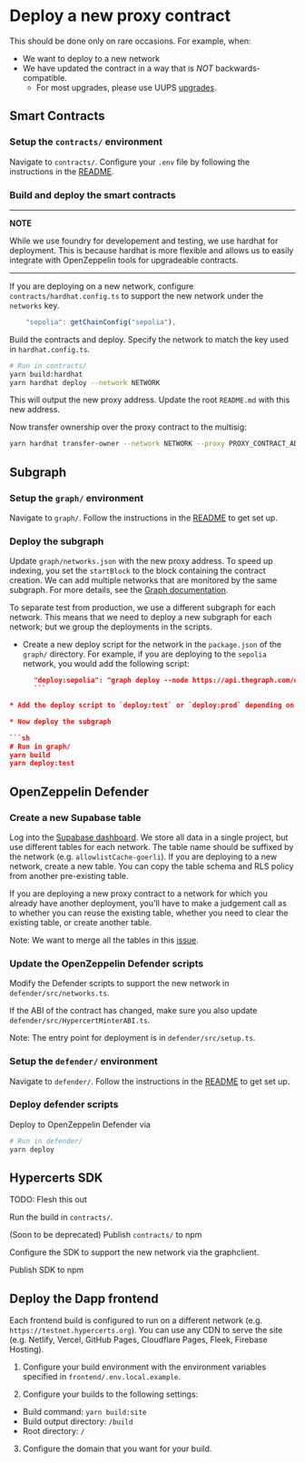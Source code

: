 # Deploy a new proxy contract

This should be done only on rare occasions. For example, when:

- We want to deploy to a new network
- We have updated the contract in a way that is _NOT_ backwards-compatible.
  - For most upgrades, please use UUPS [upgrades](./upgrade.md).

## Smart Contracts

### Setup the `contracts/` environment

Navigate to `contracts/`. Configure your `.env` file by following the instructions in the
[README](https://github.com/hypercerts-org/hypercerts/tree/main/contracts#setup).

### Build and deploy the smart contracts

---

**NOTE**

While we use foundry for developement and testing, we use hardhat for deployment. This is because hardhat is more flexible and allows us to easily integrate with OpenZeppelin tools for upgradeable contracts.

---

If you are deploying on a new network, configure `contracts/hardhat.config.ts` to support the new network under the `networks` key.

```javascript
    "sepolia": getChainConfig("sepolia"),
```

Build the contracts and deploy. Specify the network to match the key used in `hardhat.config.ts`.

```sh
# Run in contracts/
yarn build:hardhat
yarn hardhat deploy --network NETWORK
```

This will output the new proxy address. Update the root `README.md` with this new address.

Now transfer ownership over the proxy contract to the multisig:

```sh
yarn hardhat transfer-owner --network NETWORK --proxy PROXY_CONTRACT_ADDRESS --owner MULTISIG_ADDRESS
```

## Subgraph

### Setup the `graph/` environment

Navigate to `graph/`. Follow the instructions in the
[README](https://github.com/hypercerts-org/hypercerts/tree/main/graph#setup)
to get set up.

### Deploy the subgraph

Update `graph/networks.json` with the new proxy address. To speed up indexing, you set the `startBlock` to the block containing the contract creation. We can add multiple networks that are monitored by the same subgraph. For more details, see the [Graph documentation](https://thegraph.com/docs/en/deploying/deploying-a-subgraph-to-hosted/#deploying-the-subgraph-to-multiple-ethereum-networks).

To separate test from production, we use a different subgraph for each network. This means that we need to deploy a new subgraph for each network; but we group the deployments in the scripts.

- Create a new deploy script for the network in the `package.json` of the `graph/` directory. For example, if you are deploying to the `sepolia` network, you would add the following script:

````json
      "deploy:sepolia": "graph deploy --node https://api.thegraph.com/deploy/ --network sepolia hypercerts-admin/hypercerts-sepolia"
      ```

* Add the deploy script to `deploy:test` or `deploy:prod` depending on whether you are deploying to a test or production network.

* Now deploy the subgraph

```sh
# Run in graph/
yarn build
yarn deploy:test
````

## OpenZeppelin Defender

### Create a new Supabase table

Log into the [Supabase dashboard](https://app.supabase.com/).
We store all data in a single project, but use different tables for each network.
The table name should be suffixed by the network (e.g. `allowlistCache-goerli`).
If you are deploying to a new network, create a new table. You can copy the table schema and RLS policy from another pre-existing table.

If you are deploying a new proxy contract to a network for which you already have another deployment, you'll have to make a judgement call as to whether you can reuse the existing table, whether you need to clear the existing table, or create another table.

Note: We want to merge all the tables in this [issue](https://github.com/hypercerts-org/hypercerts/issues/477).

### Update the OpenZeppelin Defender scripts

Modify the Defender scripts to support the new network in `defender/src/networks.ts`.

If the ABI of the contract has changed, make sure you also update `defender/src/HypercertMinterABI.ts`.

Note: The entry point for deployment is in `defender/src/setup.ts`.

### Setup the `defender/` environment

Navigate to `defender/`. Follow the instructions in the
[README](https://github.com/hypercerts-org/hypercerts/tree/main/defender#setup)
to get set up.

### Deploy defender scripts

Deploy to OpenZeppelin Defender via

```sh
# Run in defender/
yarn deploy
```

## Hypercerts SDK

TODO: Flesh this out

Run the build in `contracts/`.

(Soon to be deprecated) Publish `contracts/` to npm

Configure the SDK to support the new network via the graphclient.

Publish SDK to npm

## Deploy the Dapp frontend

Each frontend build is configured to run on a different network (e.g. `https://testnet.hypercerts.org`). You can use any CDN to serve the site (e.g. Netlify, Vercel, GitHub Pages, Cloudflare Pages, Fleek, Firebase Hosting).

1. Configure your build environment with the environment variables specified in `frontend/.env.local.example`.

2. Configure your builds to the following settings:

- Build command: `yarn build:site`
- Build output directory: `/build`
- Root directory: `/`

3. Configure the domain that you want for your build.
